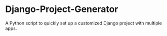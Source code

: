 # Django-Project-Generator
A Python script to quickly set up a customized Django project with multiple apps.
